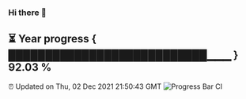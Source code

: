 ### Hi there 👋
⏳ Year progress { ███████████████████████████▁▁▁ } 92.03 %
---
⏰ Updated on Thu, 02 Dec 2021 21:50:43 GMT
![Progress Bar CI](https://github.com/liununu/liununu/workflows/Progress%20Bar%20CI/badge.svg)
